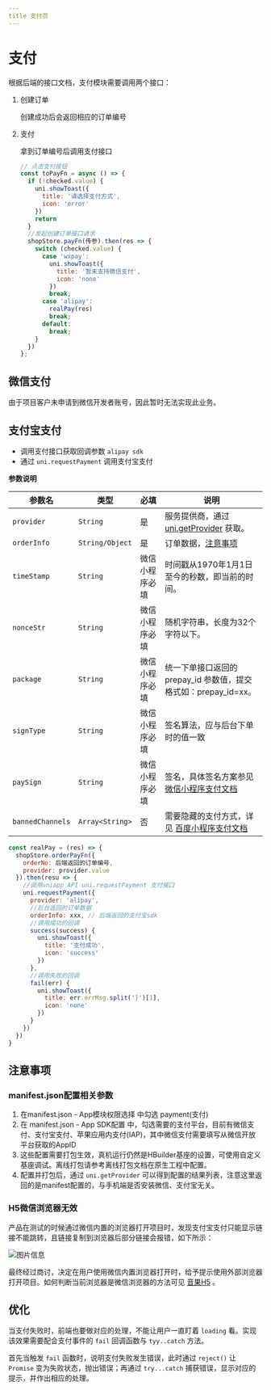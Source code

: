 ```yaml
---
title 支付页
---
```

# 支付
根据后端的接口文档，支付模块需要调用两个接口：

1. 创建订单

   创建成功后会返回相应的订单编号

2. 支付

   拿到订单编号后调用支付接口

   ```js
   // 点击支付按钮
   const toPayFn = async () => {
     if (!checked.value) {
       uni.showToast({
         title: '请选择支付方式',
         icon: 'error'
       })
       return
     }
     //发起创建订单接口请求
     shopStore.payFn(传参).then(res => {
       switch (checked.value) {
         case 'wxpay':
           uni.showToast({
             title: '暂未支持微信支付',
             icon: 'none'
           })
           break;
         case 'alipay':
           realPay(res)
           break;
         default:
           break;
       }
     })
   };
   ```

## 微信支付
由于项目客户未申请到微信开发者账号，因此暂时无法实现此业务。

## 支付宝支付

- 调用支付接口获取回调参数 `alipay sdk`
- 通过 `uni.requestPayment` 调用支付宝支付

**参数说明**

| 参数名 | 类型 | 必填 | 说明 |
| --- | --- | --- | --- |
| `provider` | `String` | 是 | 服务提供商，通过 [uni.getProvider](https://uniapp.dcloud.net.cn/api/plugins/provider) 获取。 |
| `orderInfo` | `String/Object` | 是 | 订单数据，[注意事项](https://uniapp.dcloud.net.cn/api/plugins/payment#orderinfo) |
| `timeStamp` | `String` | 微信小程序必填 | 时间戳从1970年1月1日至今的秒数，即当前的时间。 |
| `nonceStr` | `String` | 微信小程序必填 | 随机字符串，长度为32个字符以下。 |
| `package` | `String` | 微信小程序必填 | 统一下单接口返回的 prepay_id 参数值，提交格式如：prepay_id=xx。 |
| `signType` | `String` | 微信小程序必填 | 签名算法，应与后台下单时的值一致 |
| `paySign` | `String` | 微信小程序必填 | 签名，具体签名方案参见 [微信小程序支付文档](https://pay.weixin.qq.com/wiki/doc/api/wxa/wxa_api.php?chapter=7_7&index=3) |
| `bannedChannels` | `Array<String>` | 否 | 需要隐藏的支付方式，详见 [百度小程序支付文档](https://smartprogram.baidu.com/docs/develop/api/open_payment/#requestPolymerPayment/) |

```javascript
const realPay = (res) => {
  shopStore.orderPayFn({
    orderNo: 后端返回的订单编号,
    provider: provider.value
  }).then(resu => {
    //调用uniapp API uni.requestPayment 支付接口
    uni.requestPayment({
      provider: 'alipay',
      //后台返回的订单数据
      orderInfo: xxx, // 后端返回的支付宝sdk
      //调用成功的回调
      success(success) {
        uni.showToast({
          title: '支付成功',
          icon: 'success'
        })
      },
      //调用失败的回调
      fail(err) {
        uni.showToast({
          title: err.errMsg.split(']')[1],
          icon: 'none'
        })
      }
    })
  })
}

```

## 注意事项

### manifest.json配置相关参数

1. 在manifest.json - App模块权限选择 中勾选 payment(支付)
2. 在 manifest.json - App SDK配置 中，勾选需要的支付平台，目前有微信支付、支付宝支付、苹果应用内支付(IAP)，其中微信支付需要填写从微信开放平台获取的AppID
3. 这些配置需要打包生效，真机运行仍然是HBuilder基座的设置，可使用自定义基座调试。离线打包请参考离线打包文档在原生工程中配置。
4. 配置并打包后，通过 `uni.getProvider` 可以得到配置的结果列表，注意这里返回的是manifest配置的，与手机端是否安装微信、支付宝无关。

### H5微信浏览器无效

产品在测试的时候通过微信内置的浏览器打开项目时，发现支付宝支付只能显示链接不能跳转，且链接复制到浏览器后部分链接会报错，如下所示：

![图片信息](https://s1.ax1x.com/2023/07/14/pC42OfJ.jpg)

最终经过商讨，决定在用户使用微信内置浏览器打开时，给予提示使用外部浏览器打开项目。如何判断当前浏览器是微信浏览器的方法可见 [音果H5](/project/geovis/music/H5/index.md) 。

## 优化

当支付失败时，前端也要做对应的处理，不能让用户一直盯着 `loading` 看。实现该效果需要配合支付事件的 `fail` 回调函数与 `tyy..catch` 方法。

首先当触发 `fail` 函数时，说明支付失败发生错误，此时通过 `reject()` 让 `Promise` 变为失败状态，抛出错误；再通过 `try...catch` 捕获错误，显示对应的提示，并作出相应的处理。
